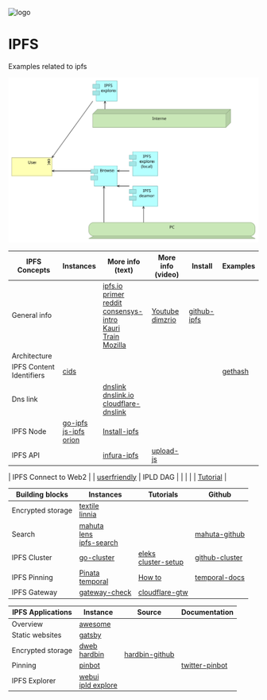 ![logo][]

[logo]:   https://web3examples.github.io/logo.png

# IPFS
Examples related to ipfs

![](architecture/ipfs.svg)


| IPFS Concepts   | Instances                   | More info (text) | More info (video) |   Install  |  Examples |
| --------------- |  ---------                  | ---------       | ---------          | ---------  |  -------- | 
| General info    |                                    | [ipfs.io]<br>[primer]<br>[reddit]<br>[consensys-intro]<br>[Kauri]<br>[Train]<br>[Mozilla]|[Youtube]<br>[dimzrio]| [github-ipfs] 
| Architecture    |                                    | 
| IPFS Content Identifiers | [cids]                    |                 |                    |            |[gethash](gethash) 
| Dns link        |                                    | [dnslink]<br>[dnslink.io]<br>[cloudflare-dnslink]     |
| IPFS Node       | [go-ipfs]<br>[js-ipfs]<br>[orion]  | [Install-ipfs]
| IPFS API        |    | [infura-ipfs] | [upload-js]

| IPFS Connect to Web2 |                        | [userfriendly]
| IPLD DAG        |                               |                |                    |          |  [Tutorial] |


[ipfs.io]:         https://ipfs.io
[primer]:          http://dweb-primer.ipfs.io 
[reddit]:          https://www.reddit.com/r/IPFS
[IPFS Alpha Demo]: https://www.youtube.com/watch?v=8CMxDNuuAiQ
[Install IPFS]:    https://docs.ipfs.io/introduction/install/
[Tutorial]:        https://proto.school/#/tutorials
[go-ipfs]:         https://github.com/ipfs/go-ipfs
[js-ipfs]:         https://github.com/ipfs/js-ipfs
[orion]:           https://orion.siderus.io
[github-ipfs]:     https://github.com/ipfs
[userfriendly]:    https://hackernoon.com/ten-terrible-attempts-to-make-the-inter-planetary-file-system-human-friendly-e4e95df0c6fa
[cids]:            https://docs.ipfs.io/guides/concepts/cid/
[dnslink]:         https://docs.ipfs.io/guides/concepts/dnslink/
[dnslink.io]:      http://dnslink.io/
[consensys-intro]: https://medium.com/@ConsenSys/an-introduction-to-ipfs-9bba4860abd0 
[How to]:          https://medium.com/pinata/how-to-pin-to-ipfs-effortlessly-ba3437b33885
[Install-ipfs]:    https://kauri.io/article/b01b9b7bebcd4ebf80edf021bdd0e232
[Kauri]:           https://kauri.io/search-results?q=ipfs
[Train]:           https://decentralized.blog/getting-to-know-ipfs.html
[Youtube]:         https://www.youtube.com/results?search_query=ipfs
[Mozilla]:         https://hacks.mozilla.org/?s=ipfs
[dimzrio]:         https://www.youtube.com/playlist?list=PLNblnG6W6-KImttnlK9zRdJ_iqyUMvHz7
[eleks]:           https://labs.eleks.com/2019/03/ipfs-network-data-replication.html
[github-cluster]:  https://github.com/ipfs/ipfs-cluster
[go-cluster]:      https://cluster.ipfs.io/
[cluster-setup]:   https://medium.com/coinmonks/setting-up-your-first-distributed-private-storage-network-on-ipfs-part-1-a6ff15222b90
[infura-ipfs]:     https://infura.io/docs/ipfs/get/pin_add
[cloudflare-dnslink]: https://developers.cloudflare.com/distributed-web/ipfs-gateway/connecting-website/
[upload-js]:           https://www.youtube.com/watch?v=I0UolzV3ico&feature=share

| Building blocks   | Instances | Tutorials |  Github |
| ---------------   |  ---------  |----------- | ------ |
| Encrypted storage | [textile]<br>[linnia]
| Search            | [mahuta]<br>[lens]<br>[ipfs-search] | | [mahuta-github]
| IPFS Cluster      | [go-cluster]   | [eleks]<br>[cluster-setup]   | [github-cluster]
| IPFS Pinning      | [Pinata]<br>[temporal] | [How to] | [temporal-docs]
| IPFS Gateway      | [gateway-check] | [cloudflare-gtw] | | [gtw-setup]

[Pinata]:          https://pinata.cloud
[temporal]:       https://temporal.cloud/
[temporal-docs]:  https://ipfs.io/ipns/docs.api.temporal.cloud/
[textile]:         https://textile.io/
[linnia]:          https://github.com/ConsenSys/linnia-resources
[lens]:            https://temporal.cloud/lens
[ipfs-search]:     https://ipfs-search.com
[mahuta-github]:   https://github.com/ConsenSys/Mahuta
[mahuta]:          https://kauri.io/article/874b1fe11d00406bbbef053405fd4538/ipfs-store-a-search-engine-for-the-distributed-web
[gateway-check]:   https://ipfs.github.io/public-gateway-checker
[cloudflare-gtw]:  https://developers.cloudflare.com/distributed-web/ipfs-gateway/
[gtw-setup]:       https://medium.com/@rossbulat/introduction-to-ipfs-set-up-nodes-on-your-network-with-http-gateways-10e21ea689a4


| IPFS Applications | Instance            |  Source | Documentation |
| ---------------   |  ---------          | ------     | -|
| Overview          | [awesome]
| Static websites   | [gatsby] 
| Encrypted storage | [dweb]<br>[hardbin] | <br>[hardbin-github]
| Pinning           | [pinbot]  |         | [twitter-pinbot]
| IPFS Explorer     | [webui]<br> [ipld explore]


[gatsby]:         https://interplanetarygatsby.com/ipfs-deploy/
[awesome]:        https://awesome.ipfs.io
[dweb]:           https://dweb.page/  
[hardbin]:        https://hardbin.com
[hardbin-github]: https://github.com/jes/hardbin
[pinbot]:         https://twitter.com/ipfspin
[twitter-pinbot]: https://github.com/hsanjuan/twitter-pinbot
[webui]:           https://webui.ipfs.io
[ipld explore]:    https://explore.ipld.io/
